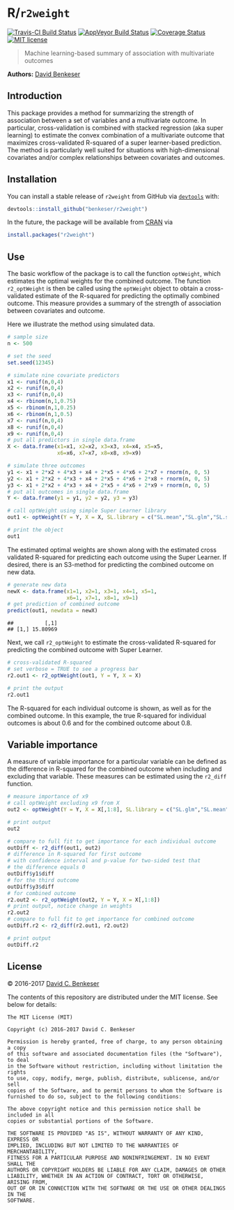 
<!-- README.md is generated from README.Rmd. Please edit that file -->
R/`r2weight`
============

[![Travis-CI Build Status](https://travis-ci.org/benkeser/r2weight.svg?branch=master)](https://travis-ci.org/benkeser/r2weight) [![AppVeyor Build Status](https://ci.appveyor.com/api/projects/status/github/benkeser/r2weight?branch=master&svg=true)](https://ci.appveyor.com/project/benkeser/r2weight) [![Coverage Status](https://img.shields.io/codecov/c/github/benkeser/r2weight/master.svg)](https://codecov.io/github/benkeser/r2weight?branch=master) [![MIT license](http://img.shields.io/badge/license-MIT-brightgreen.svg)](http://opensource.org/licenses/MIT)

> Machine learning-based summary of association with multivariate outcomes

**Authors:** [David Benkeser](https://www.benkeserstatistics.com/)

Introduction
------------

This package provides a method for summarizing the strength of association between a set of variables and a multivariate outcome. In particular, cross-validation is combined with stacked regression (aka super learning) to estimate the convex combination of a multivariate outcome that maximizes cross-validated R-squared of a super learner-based prediction. The method is particularly well suited for situations with high-dimensional covariates and/or complex relationships between covariates and outcomes.

Installation
------------

You can install a stable release of `r2weight` from GitHub via [`devtools`](https://www.rstudio.com/products/rpackages/devtools/) with:

``` r
devtools::install_github("benkeser/r2weight")
```

In the future, the package will be available from [CRAN](https://cran.r-project.org/) via

``` r
install.packages("r2weight")
```

Use
---

The basic workflow of the package is to call the function `optWeight`, which estimates the optimal weights for the combined outcome. The function `r2_optWeight` is then be called using the `optWeight` object to obtain a cross-validated estimate of the R-squared for predicting the optimally combined outcome. This measure provides a summary of the strength of association between covariates and outcome.

Here we illustrate the method using simulated data.

``` r
# sample size
n <- 500

# set the seed
set.seed(12345)

# simulate nine covariate predictors
x1 <- runif(n,0,4)
x2 <- runif(n,0,4)
x3 <- runif(n,0,4)
x4 <- rbinom(n,1,0.75)
x5 <- rbinom(n,1,0.25)
x6 <- rbinom(n,1,0.5)
x7 <- runif(n,0,4)
x8 <- runif(n,0,4)
x9 <- runif(n,0,4)
# put all predictors in single data.frame
X <- data.frame(x1=x1, x2=x2, x3=x3, x4=x4, x5=x5, 
                x6=x6, x7=x7, x8=x8, x9=x9)

# simulate three outcomes
y1 <- x1 + 2*x2 + 4*x3 + x4 + 2*x5 + 4*x6 + 2*x7 + rnorm(n, 0, 5)
y2 <- x1 + 2*x2 + 4*x3 + x4 + 2*x5 + 4*x6 + 2*x8 + rnorm(n, 0, 5)
y3 <- x1 + 2*x2 + 4*x3 + x4 + 2*x5 + 4*x6 + 2*x9 + rnorm(n, 0, 5)
# put all outcomes in single data.frame
Y <- data.frame(y1 = y1, y2 = y2, y3 = y3)

# call optWeight using simple Super Learner library
out1 <- optWeight(Y = Y, X = X, SL.library = c("SL.mean","SL.glm","SL.step"))

# print the object
out1
```

The estimated optimal weights are shown along with the estimated cross validated R-squared for predicting each outcome using the Super Learner. If desired, there is an S3-method for predicting the combined outcome on new data.

``` r
# generate new data
newX <- data.frame(x1=1, x2=1, x3=1, x4=1, x5=1, 
                   x6=1, x7=1, x8=1, x9=1)
# get prediction of combined outcome
predict(out1, newdata = newX)
```

    ##          [,1]
    ## [1,] 15.80969

Next, we call `r2_optWeight` to estimate the cross-validated R-squared for predicting the combined outcome with Super Learner.

``` r
# cross-validated R-squared
# set verbose = TRUE to see a progress bar
r2.out1 <- r2_optWeight(out1, Y = Y, X = X)

# print the output
r2.out1
```

The R-squared for each individual outcome is shown, as well as for the combined outcome. In this example, the true R-squared for individual outcomes is about 0.6 and for the combined outcome about 0.8.

Variable importance
-------------------

A measure of variable importance for a particular variable can be defined as the difference in R-squared for the combined outcome when including and excluding that variable. These measures can be estimated using the `r2_diff` function.

``` r
# measure importance of x9
# call optWeight excluding x9 from X
out2 <- optWeight(Y = Y, X = X[,1:8], SL.library = c("SL.glm","SL.mean","SL.step"))

# print output
out2 

# compare to full fit to get importance for each individual outcome
outDiff <- r2_diff(out1, out2)
# difference in R-squared for first outcome
# with confidence interval and p-value for two-sided test that 
# the difference equals 0
outDiff$y1$diff
# for the third outcome
outDiff$y3$diff
# for combined outcome 
r2.out2 <- r2_optWeight(out2, Y = Y, X = X[,1:8])
# print output, notice change in weights
r2.out2
# compare to full fit to get importance for combined outcome
outDiff.r2 <- r2_diff(r2.out1, r2.out2)

# print output
outDiff.r2
```

License
-------

© 2016-2017 [David C. Benkeser](http://www.benkeserstatistics.com)

The contents of this repository are distributed under the MIT license. See below for details:

    The MIT License (MIT)

    Copyright (c) 2016-2017 David C. Benkeser

    Permission is hereby granted, free of charge, to any person obtaining a copy
    of this software and associated documentation files (the "Software"), to deal
    in the Software without restriction, including without limitation the rights
    to use, copy, modify, merge, publish, distribute, sublicense, and/or sell
    copies of the Software, and to permit persons to whom the Software is
    furnished to do so, subject to the following conditions:

    The above copyright notice and this permission notice shall be included in all
    copies or substantial portions of the Software.

    THE SOFTWARE IS PROVIDED "AS IS", WITHOUT WARRANTY OF ANY KIND, EXPRESS OR
    IMPLIED, INCLUDING BUT NOT LIMITED TO THE WARRANTIES OF MERCHANTABILITY,
    FITNESS FOR A PARTICULAR PURPOSE AND NONINFRINGEMENT. IN NO EVENT SHALL THE
    AUTHORS OR COPYRIGHT HOLDERS BE LIABLE FOR ANY CLAIM, DAMAGES OR OTHER
    LIABILITY, WHETHER IN AN ACTION OF CONTRACT, TORT OR OTHERWISE, ARISING FROM,
    OUT OF OR IN CONNECTION WITH THE SOFTWARE OR THE USE OR OTHER DEALINGS IN THE
    SOFTWARE.
